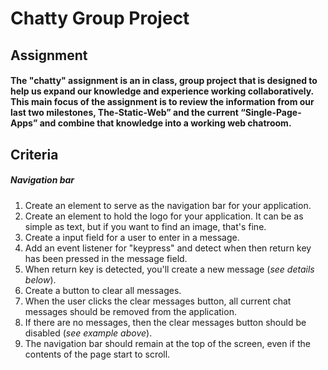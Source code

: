 # Chatty Group Project


## Assignment

#### The "chatty" assignment is an in class, group project that is designed to help us expand our knowledge and experience working collaboratively. This main focus of the assignment is to review the information from our last two milestones, The-Static-Web” and the current “Single-Page-Apps” and combine that knowledge into a working web chatroom. 


## Criteria

##### Navigation bar

1. Create an element to serve as the navigation bar for your application.
1. Create an element to hold the logo for your application. It can be as simple as text, but if you want to find an image, that's fine.
1. Create a input field for a user to enter in a message.
1. Add an event listener for "keypress" and detect when then return key has been pressed in the message field.
1. When return key is detected, you'll create a new message (*see details below*).
1. Create a button to clear all messages.
1. When the user clicks the clear messages button, all current chat messages should be removed from the application.
1. If there are no messages, then the clear messages button should be disabled (*see example above*).
1. The navigation bar should remain at the top of the screen, even if the contents of the page start to scroll.







